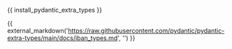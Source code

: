 {{ install_pydantic_extra_types }}

{{ external_markdown('https://raw.githubusercontent.com/pydantic/pydantic-extra-types/main/docs/iban_types.md', '') }}
